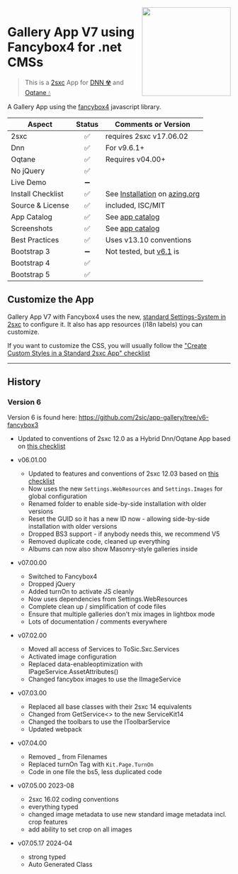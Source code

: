 <image src="app-icon.png" align="right" width="200px">

# Gallery App V7 using Fancybox4 for .net CMSs

> This is a [2sxc](https://2sxc.org) App for [DNN ☢️](https://www.dnnsoftware.com/) and [Oqtane 💧](https://www.oqtane.org/)

A Gallery App using the [fancybox4](https://fancyapps.com/) javascript library.

| Aspect              | Status | Comments or Version
| ------------------- | :----: | -------------------
| 2sxc                | ✅    | requires 2sxc v17.06.02
| Dnn                 | ✅    | For v9.6.1+
| Oqtane              | ✅    | Requires v04.00+
| No jQuery           | ✅    |
| Live Demo           | ➖    |
| Install Checklist   | ✅    | See [Installation](https://azing.org/2sxc/r/WLu6KUI4) on [azing.org](https://azing.org/2sxc)
| Source & License    | ✅    | included, ISC/MIT
| App Catalog         | ✅    | See [app catalog](https://2sxc.org/en/apps/app/gallery-app-v7-using-fancybox-4-hybrid-for-dnn-and-oqtane)
| Screenshots         | ✅    | See [app catalog](https://2sxc.org/en/apps/app/gallery-app-v7-using-fancybox-4-hybrid-for-dnn-and-oqtane)
| Best Practices      | ✅    | Uses v13.10 conventions
| Bootstrap 3         | ➖    | Not tested, but [v6.1](https://github.com/2sic/app-gallery/tree/v6-fancybox3) is
| Bootstrap 4         | ✅    |
| Bootstrap 5         | ✅    |

## Customize the App

Gallery App V7 with Fancybox4 uses the new, [standard Settings-System in 2sxc](http://r.2sxc.org/settings) to configure it. It also has app resources (i18n labels) you can customize.

If you want to customize the CSS, you will usually follow the ["Create Custom Styles in a Standard 2sxc App" checklist](https://azing.org/2sxc/r/Lu5SDBqU)

---

## History

### Version 6

Version 6 is found here: <https://github.com/2sic/app-gallery/tree/v6-fancybox3>

* Updated to conventions of 2sxc 12.0 as a Hybrid Dnn/Oqtane App based on [this checklist](https://azing.org/2sxc/r/m0iSLifK)

* v06.01.00
  * Updated to features and conventions of 2sxc 12.03 based on [this checklist](https://azing.org/2sxc/r/KwXMhp8h)
  * Now uses the new `Settings.WebResources` and `Settings.Images` for global configuration
  * Renamed folder to enable side-by-side installation with older versions
  * Reset the GUID so it has a new ID now - allowing side-by-side installation with older versions
  * Dropped BS3 support - if anybody needs this, we recommend V5
  * Removed duplicate code, cleaned up everything
  * Albums can now also show Masonry-style galleries inside
* v07.00.00
  * Switched to Fancybox4
  * Dropped jQuery
  * Added turnOn to activate JS cleanly
  * Now uses dependencies from Settings.WebResources
  * Complete clean up / simplification of code files
  * Ensure that multiple galleries don't mix images in lightbox mode
  * Lots of documentation / comments everywhere
* v07.02.00
  * Moved all access of Services to ToSic.Sxc.Services
  * Activated image configuration
  * Replaced data-enableoptimization with IPageService.AssetAttributes()
  * Changed fancybox images to use the IImageService
* v07.03.00
  * Replaced all base classes with their 2sxc 14 equivalents
  * Changed from GetService<> to the new ServiceKit14
  * Changed the toolbars to use the IToolbarService
  * Updated webpack
* v07.04.00
  * Removed _ from Filenames
  * Replaced turnOn Tag with `Kit.Page.TurnOn`
  * Code in one file the bs5, less duplicated code
* v07.05.00 2023-08
  * 2sxc 16.02 coding conventions
  * everything typed
  * changed image metadata to use new standard image metadata incl. crop features
  * add ability to set crop on all images
* v07.05.17 2024-04
  * strong typed
  * Auto Generated Class
